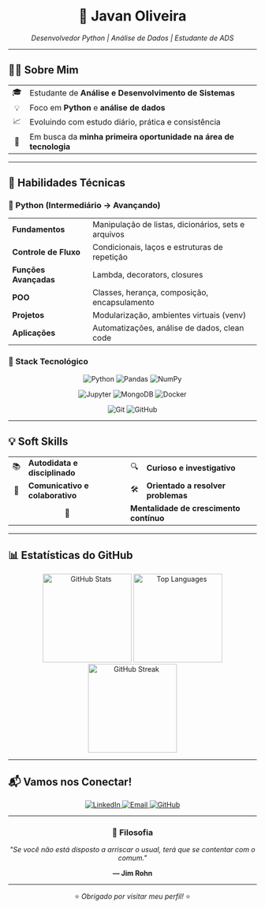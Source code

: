 <div align="center">
  <h1>🚀 Javan Oliveira</h1>
  <p><em>Desenvolvedor Python | Análise de Dados | Estudante de ADS</em></p>
</div>

---

## 👨‍💻 Sobre Mim

<div align="center">
  <table>
    <tr>
      <td align="center">🎓</td>
      <td>Estudante de <strong>Análise e Desenvolvimento de Sistemas</strong></td>
    </tr>
    <tr>
      <td align="center">💡</td>
      <td>Foco em <strong>Python</strong> e <strong>análise de dados</strong></td>
    </tr>
    <tr>
      <td align="center">📈</td>
      <td>Evoluindo com estudo diário, prática e consistência</td>
    </tr>
    <tr>
      <td align="center">🔎</td>
      <td>Em busca da <strong>minha primeira oportunidade na área de tecnologia</strong></td>
    </tr>
  </table>
</div>

---

## 🧠 Habilidades Técnicas

### 🐍 Python (Intermediário → Avançando)

<div align="center">
  <table>
    <tr>
      <td><strong>Fundamentos</strong></td>
      <td>Manipulação de listas, dicionários, sets e arquivos</td>
    </tr>
    <tr>
      <td><strong>Controle de Fluxo</strong></td>
      <td>Condicionais, laços e estruturas de repetição</td>
    </tr>
    <tr>
      <td><strong>Funções Avançadas</strong></td>
      <td>Lambda, decorators, closures</td>
    </tr>
    <tr>
      <td><strong>POO</strong></td>
      <td>Classes, herança, composição, encapsulamento</td>
    </tr>
    <tr>
      <td><strong>Projetos</strong></td>
      <td>Modularização, ambientes virtuais (venv)</td>
    </tr>
    <tr>
      <td><strong>Aplicações</strong></td>
      <td>Automatizações, análise de dados, clean code</td>
    </tr>
  </table>
</div>

### 🧰 Stack Tecnológico

<div align="center">
  <p>
    <img alt="Python" src="https://img.shields.io/badge/Python-3776AB?style=for-the-badge&logo=python&logoColor=white" />
    <img alt="Pandas" src="https://img.shields.io/badge/Pandas-150458?style=for-the-badge&logo=pandas&logoColor=white" />
    <img alt="NumPy" src="https://img.shields.io/badge/NumPy-013243?style=for-the-badge&logo=numpy&logoColor=white" />
  </p>
  <p>
    <img alt="Jupyter" src="https://img.shields.io/badge/Jupyter-F37626?style=for-the-badge&logo=jupyter&logoColor=white" />
    <img alt="MongoDB" src="https://img.shields.io/badge/MongoDB-4EA94B?style=for-the-badge&logo=mongodb&logoColor=white" />
    <img alt="Docker" src="https://img.shields.io/badge/Docker-2496ED?style=for-the-badge&logo=docker&logoColor=white" />
  </p>
  <p>
    <img alt="Git" src="https://img.shields.io/badge/Git-F05032?style=for-the-badge&logo=git&logoColor=white" />
    <img alt="GitHub" src="https://img.shields.io/badge/GitHub-181717?style=for-the-badge&logo=github&logoColor=white" />
  </p>
</div>

---

## 💡 Soft Skills

<div align="center">
  <table>
    <tr>
      <td align="center">📚</td>
      <td><strong>Autodidata e disciplinado</strong></td>
      <td align="center">🔍</td>
      <td><strong>Curioso e investigativo</strong></td>
    </tr>
    <tr>
      <td align="center">🤝</td>
      <td><strong>Comunicativo e colaborativo</strong></td>
      <td align="center">🛠️</td>
      <td><strong>Orientado a resolver problemas</strong></td>
    </tr>
    <tr>
      <td align="center" colspan="2">🚀</td>
      <td colspan="2"><strong>Mentalidade de crescimento contínuo</strong></td>
    </tr>
  </table>
</div>

---

## 📊 Estatísticas do GitHub

<div align="center">
  <img height="180" src="https://github-readme-stats.vercel.app/api?username=JavanRosario&show_icons=true&theme=tokyonight&count_private=true&hide_border=true" alt="GitHub Stats" />
  <img height="180" src="https://github-readme-stats.vercel.app/api/top-langs/?username=JavanRosario&layout=compact&theme=tokyonight&langs_count=6&hide_progress=true&hide_border=true" alt="Top Languages" />
</div>

<div align="center">
  <img height="180" src="https://github-readme-streak-stats.herokuapp.com/?user=JavanRosario&theme=tokyonight&hide_border=true" alt="GitHub Streak" />
</div>

---

## 📬 Vamos nos Conectar!

<div align="center">
  <a href="https://www.linkedin.com/in/javan-oliveira-269050358" target="_blank" rel="noopener noreferrer">
    <img src="https://img.shields.io/badge/LinkedIn-0077B5?style=for-the-badge&logo=linkedin&logoColor=white" alt="LinkedIn" />
  </a>
  <a href="mailto:oliveiraajavan@hotmail.com">
    <img src="https://img.shields.io/badge/Email-D14836?style=for-the-badge&logo=gmail&logoColor=white" alt="Email" />
  </a>
  <a href="https://github.com/JavanRosario" target="_blank" rel="noopener noreferrer">
    <img src="https://img.shields.io/badge/GitHub-181717?style=for-the-badge&logo=github&logoColor=white" alt="GitHub" />
  </a>
</div>

---

<div align="center">
  <h3>💭 Filosofia</h3>
  <p><em>"Se você não está disposto a arriscar o usual, terá que se contentar com o comum."</em></p>
  <p><strong>— Jim Rohn</strong></p>
</div>

---

<div align="center">
  <p>⭐ <em>Obrigado por visitar meu perfil!</em> ⭐</p>
</div>
